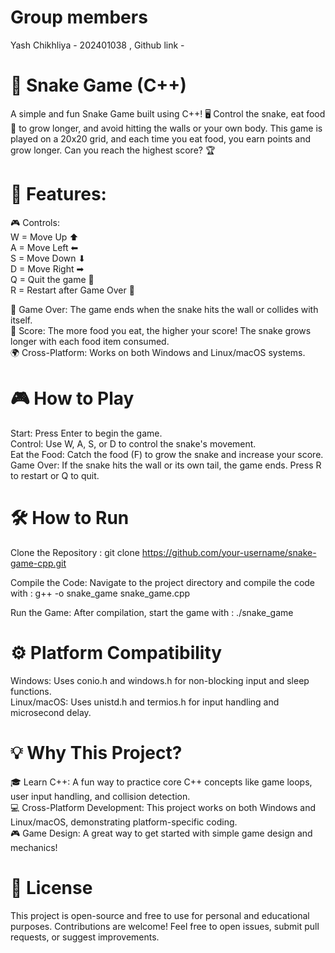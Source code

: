 # Group members
  Yash Chikhliya - 202401038 , Github link - 

# 🐍 Snake Game (C++)

A simple and fun Snake Game built using C++! 🖥 Control the snake, eat food 🍏 to grow longer, and avoid hitting the walls or your own body. This game is played on a 20x20 grid, and each time you eat food, you earn points and grow longer. Can you reach the highest score? 🏆

# 🚀 Features:

🎮 Controls:                                                                                                                                                       
  W = Move Up ⬆                                                                                                                                                   
  A = Move Left ⬅                                                                                                                                                 
  S = Move Down ⬇                                                                                                                                                 
  D = Move Right ➡                                                                                                                                                
  Q = Quit the game 🚪                                                                                                                                             
  R = Restart after Game Over 🔄
    
🧱 Game Over: The game ends when the snake hits the wall or collides with itself.                                                                                  
💯 Score: The more food you eat, the higher your score! The snake grows longer with each food item consumed.                                                       
🌍 Cross-Platform: Works on both Windows and Linux/macOS systems.                                                                                                  

# 🎮 How to Play

  Start: Press Enter to begin the game.                                                                                                                             
  Control: Use W, A, S, or D to control the snake's movement.                                                                                                       
  Eat the Food: Catch the food (F) to grow the snake and increase your score.                                                                                       
  Game Over: If the snake hits the wall or its own tail, the game ends. Press R to restart or Q to quit.                                                            
  
# 🛠 How to Run

Clone the Repository : 
git clone https://github.com/your-username/snake-game-cpp.git

Compile the Code: Navigate to the project directory and compile the code with : 
g++ -o snake_game snake_game.cpp

Run the Game: After compilation, start the game with : 
./snake_game

# ⚙ Platform Compatibility

  Windows: Uses conio.h and windows.h for non-blocking input and sleep functions.                                                                                   
  Linux/macOS: Uses unistd.h and termios.h for input handling and microsecond delay.
  
# 💡 Why This Project?

  🎓 Learn C++: A fun way to practice core C++ concepts like game loops, user input handling, and collision detection.                                             
  💻 Cross-Platform Development: This project works on both Windows and Linux/macOS, demonstrating platform-specific coding.                                       
  🎮 Game Design: A great way to get started with simple game design and mechanics!                                                                                
  
# 📄 License

This project is open-source and free to use for personal and educational purposes. Contributions are welcome! Feel free to open issues, submit pull requests, or suggest improvements.

